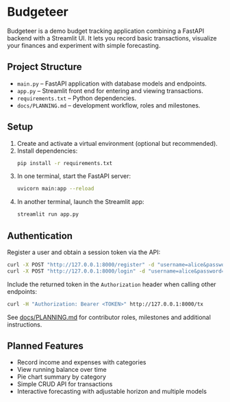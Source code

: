 # Budgeteer

Budgeteer is a demo budget tracking application combining a FastAPI backend with a Streamlit UI. It lets you record basic transactions, visualize your finances and experiment with simple forecasting.

## Project Structure

- `main.py` – FastAPI application with database models and endpoints.
- `app.py` – Streamlit front end for entering and viewing transactions.
- `requirements.txt` – Python dependencies.
- `docs/PLANNING.md` – development workflow, roles and milestones.

## Setup

1. Create and activate a virtual environment (optional but recommended).
2. Install dependencies:
   ```bash
   pip install -r requirements.txt
   ```
3. In one terminal, start the FastAPI server:
   ```bash
   uvicorn main:app --reload
   ```
4. In another terminal, launch the Streamlit app:
   ```bash
   streamlit run app.py
   ```

## Authentication

Register a user and obtain a session token via the API:

```bash
curl -X POST "http://127.0.0.1:8000/register" -d "username=alice&password=secret"
curl -X POST "http://127.0.0.1:8000/login" -d "username=alice&password=secret"
```

Include the returned token in the `Authorization` header when calling other
endpoints:

```bash
curl -H "Authorization: Bearer <TOKEN>" http://127.0.0.1:8000/tx
```

See [docs/PLANNING.md](docs/PLANNING.md) for contributor roles, milestones and additional instructions.

## Planned Features

- Record income and expenses with categories
- View running balance over time
- Pie chart summary by category
- Simple CRUD API for transactions
- Interactive forecasting with adjustable horizon and multiple models

